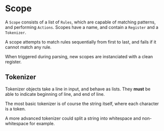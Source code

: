 
# Scope

A `Scope` consists of a list of `Rules`, which are capable of matching patterns, and performing `Actions`. Scopes have a name, and contain a `Register` and a `Tokenizer`.

A scope attempts to match rules sequentially from first to last, and fails if it cannot match any rule.

When triggered during parsing, new scopes are instanciated with a clean register.

## Tokenizer

Tokenizer objects take a line in input, and behave as lists. They **must** be able to indicate beginning of line, and end of line.

The most basic tokenizer is of course the string itself, where each character is a token.

A more advanced tokenizer could split a string into whitespace and non-whitespace for example.
